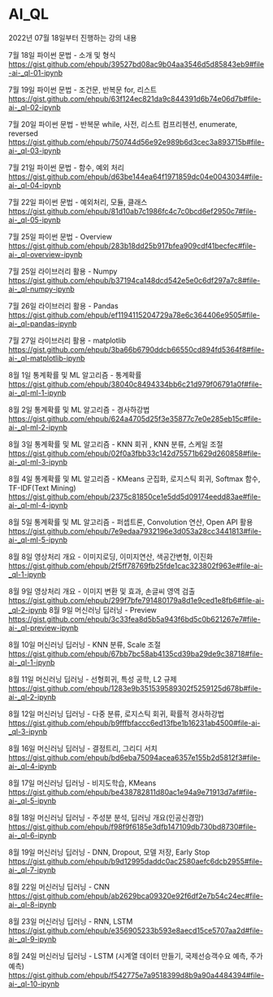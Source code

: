 # AI_QL
2022년 07월 18일부터 진행하는 강의 내용


7월 18일 파이썬 문법 - 소개 및 형식
https://gist.github.com/ehpub/39527bd08ac9b04aa3546d5d85843eb9#file-ai-_ql-01-ipynb

7월 19일 파이썬 문법 - 조건문, 반복문 for, 리스트
https://gist.github.com/ehpub/63f124ec821da9c844391d6b74e06d7b#file-ai-_ql-02-ipynb

7월 20일 파이썬 문법 - 반복문 while, 사전, 리스트 컴프리헨션, enumerate, reversed
https://gist.github.com/ehpub/750744d56e92e989b6d3cec3a893715b#file-ai-_ql-03-ipynb

7월 21일 파이썬 문법 - 함수, 예외 처리
https://gist.github.com/ehpub/d63be144ea64f1971859dc04e0043034#file-ai-_ql-04-ipynb

7월 22일 파이썬 문법 - 예외처리, 모듈, 클래스
https://gist.github.com/ehpub/81d10ab7c1986fc4c7c0bcd6ef2950c7#file-ai-_ql-05-ipynb

7월 25일 파이썬 문법 - Overview
https://gist.github.com/ehpub/283b18dd25b917bfea909cdf41becfec#file-ai-_ql-overview-ipynb

7월 25일 라이브러리 활용 - Numpy
https://gist.github.com/ehpub/b37194ca148dcd542e5e0c6df297a7c8#file-ai-_ql-numpy-ipynb

7월 26일 라이브러리 활용 - Pandas
https://gist.github.com/ehpub/ef1194115204729a78e6c364406e9505#file-ai-_ql-pandas-ipynb

7월 27일 라이브러리 활용 - matplotlib
https://gist.github.com/ehpub/3ba66b6790ddcb66550cd894fd5364f8#file-ai-_ql-matplotlib-ipynb

8월 1일 통계확률 및 ML 알고리즘 - 통계확률
https://gist.github.com/ehpub/38040c8494334bb6c21d979f06791a0f#file-ai-_ql-ml-1-ipynb

8월 2일 통계확률 및 ML 알고리즘 - 경사하강법
https://gist.github.com/ehpub/624a4705d25f3e35877c7e0e285eb15c#file-ai-_ql-ml-2-ipynb

8월 3일 통계확률 및 ML 알고리즘 - KNN 회귀 , KNN 분류, 스케일 조절
https://gist.github.com/ehpub/02f0a3fbb33c142d75571b629d260858#file-ai-_ql-ml-3-ipynb

8월 4일 통계확률 및 ML 알고리즘 - KMeans 군집화, 로지스틱 회귀, Softmax 함수, TF-IDF(Text Mining)
https://gist.github.com/ehpub/2375c81850ce1e5dd5d09174eedd83ae#file-ai-_ql-ml-4-ipynb

8월 5일 통계확률 및 ML 알고리즘 - 퍼셉트론, Convolution 연산, Open API 활용
https://gist.github.com/ehpub/7e9edaa7932196e3d053a28cc3441813#file-ai-_ql-ml-5-ipynb

8월 8일 영상처리 개요 - 이미지로딩, 이미지연산, 색공간변형, 이진화
https://gist.github.com/ehpub/2f5ff78769fb25fde1cac323802f963e#file-ai-_ql-1-ipynb

8월 9일 영상처리 개요 - 이미지 변환 및 효과, 손글씨 영역 검출
https://gist.github.com/ehpub/299f7bfe791480179a8d1e9ced1e8fb6#file-ai-_ql-2-ipynb
8월 9일 머신러닝 딥러닝 - Preview
https://gist.github.com/ehpub/3c33fea8d5b5a943f6bd5c0b621267e7#file-ai-_ql-preview-ipynb

8월 10일 머신러닝 딥러닝 - KNN 분류, Scale 조절
https://gist.github.com/ehpub/67bb7bc58ab4135cd39ba29de9c38718#file-ai-_ql-1-ipynb

8월 11일 머신러닝 딥러닝 - 선형회귀, 특성 공학, L2 규제
https://gist.github.com/ehpub/1283e9b351539589302f5259125d678b#file-ai-_ql-2-ipynb

8월 12일 머신러닝 딥러닝 - 다중 분류, 로지스틱 회귀, 확률적 경사하강법
https://gist.github.com/ehpub/b9fffbfaccc6ed13fbe1b16231ab4500#file-ai-_ql-3-ipynb

8월 16일 머신러닝 딥러닝 - 결정트리, 그리디 서치
https://gist.github.com/ehpub/bd6eba75094acea6357e155b2d5812f3#file-ai-_ql-4-ipynb

8월 17일 머신러닝 딥러닝 - 비지도학습, KMeans
https://gist.github.com/ehpub/be438782811d80ac1e94a9e71913d7af#file-ai-_ql-5-ipynb

8월 18일 머신러닝 딥러닝 - 주성분 분석, 딥러닝 개요(인공신경망)
https://gist.github.com/ehpub/f98f9f6185e3dfb147109db730bd8730#file-ai-_ql-6-ipynb

8월 19일 머신러닝 딥러닝 - DNN, Dropout, 모델 저장, Early Stop
https://gist.github.com/ehpub/b9d12995daddc0ac2580aefc6dcb2955#file-ai-_ql-7-ipynb

8월 22일 머신러닝 딥러닝 - CNN
https://gist.github.com/ehpub/ab2629bca09320e92f6df2e7b54c24ec#file-ai-_ql-8-ipynb

8월 23일 머신러닝 딥러닝 - RNN, LSTM
https://gist.github.com/ehpub/e356905233b593e8aecd15ce5707aa2d#file-ai-_ql-9-ipynb

8월 24일 머신러닝 딥러닝 - LSTM (시계열 데이터 만들기, 국제선승객수요 예측, 주가 예측)
https://gist.github.com/ehpub/f542775e7a9518399d8b9a90a4484394#file-ai-_ql-10-ipynb
